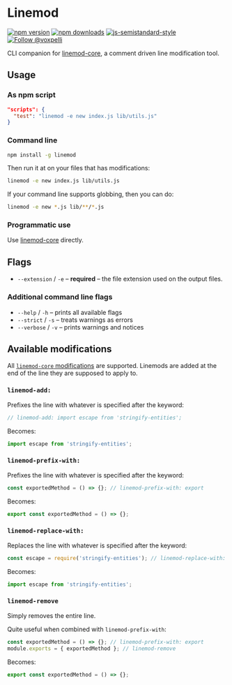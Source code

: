 # Linemod

[![npm version](https://img.shields.io/npm/v/linemod.svg?style=flat)](https://www.npmjs.com/package/linemod)
[![npm downloads](https://img.shields.io/npm/dm/linemod.svg?style=flat)](https://www.npmjs.com/package/linemod)
[![js-semistandard-style](https://img.shields.io/badge/code%20style-semistandard-brightgreen.svg)](https://github.com/voxpelli/eslint-config)
[![Follow @voxpelli](https://img.shields.io/twitter/follow/voxpelli?style=social)](https://twitter.com/voxpelli)

CLI companion for [linemod-core](https://github.com/voxpelli/linemod-core/), a comment driven line modification tool.

## Usage

### As npm script

```json
"scripts": {
  "test": "linemod -e new index.js lib/utils.js"
}
```

### Command line

```bash
npm install -g linemod
```

Then run it at on your files that has modifications:

```bash
linemod -e new index.js lib/utils.js
```

If your command line supports globbing, then you can do:

```bash
linemod -e new *.js lib/**/*.js
```

### Programmatic use

Use [linemod-core](https://github.com/voxpelli/linemod-core) directly.

## Flags

* `--extension` / `-e` – **required** – the file extension used on the output files.

### Additional command line flags

* `--help` / `-h` – prints all available flags
* `--strict` / `-s` – treats warnings as errors
* `--verbose` / `-v` – prints warnings and notices

## Available modifications

All [`linemod-core` modifications](https://github.com/voxpelli/linemod-core/#available-modifications) are supported. Linemods are added at the end of the line they are supposed to apply to.

### `linemod-add:`

Prefixes the line with whatever is specified after the keyword:

```javascript
// linemod-add: import escape from 'stringify-entities';
```

Becomes:

```javascript
import escape from 'stringify-entities';
```

### `linemod-prefix-with:`

Prefixes the line with whatever is specified after the keyword:

```javascript
const exportedMethod = () => {}; // linemod-prefix-with: export
```

Becomes:

```javascript
export const exportedMethod = () => {};
```

### `linemod-replace-with:`

Replaces the line with whatever is specified after the keyword:

```javascript
const escape = require('stringify-entities'); // linemod-replace-with: import escape from 'stringify-entities';
```

Becomes:

```javascript
import escape from 'stringify-entities';
```

### `linemod-remove`

Simply removes the entire line.

Quite useful when combined with `linemod-prefix-with`:

```javascript
const exportedMethod = () => {}; // linemod-prefix-with: export
module.exports = { exportedMethod }; // linemod-remove
```

Becomes:

```javascript
export const exportedMethod = () => {};
```
